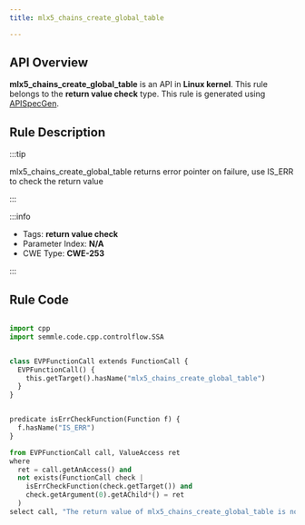 ```yaml
---
title: mlx5_chains_create_global_table

---
```



## API Overview
**mlx5_chains_create_global_table** is an API in **Linux kernel**. This rule belongs to the **return value check** type. This rule is generated using [APISpecGen](../../tools/APISpecGen).
## Rule Description

:::tip

mlx5_chains_create_global_table returns error pointer on failure, use IS_ERR to check the return value

:::

:::info

- Tags: **return value check**
- Parameter Index: **N/A**
- CWE Type: **CWE-253**

:::

## Rule Code
```python

import cpp
import semmle.code.cpp.controlflow.SSA


class EVPFunctionCall extends FunctionCall {
  EVPFunctionCall() {
    this.getTarget().hasName("mlx5_chains_create_global_table")
  }
}


predicate isErrCheckFunction(Function f) {
  f.hasName("IS_ERR") 
}

from EVPFunctionCall call, ValueAccess ret
where
  ret = call.getAnAccess() and
  not exists(FunctionCall check |
    isErrCheckFunction(check.getTarget()) and
    check.getArgument(0).getAChild*() = ret
  )
select call, "The return value of mlx5_chains_create_global_table is not checked with IS_ERR."
    
```